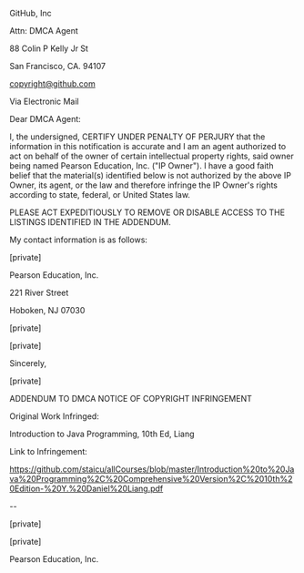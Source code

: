GitHub, Inc

Attn: DMCA Agent

88 Colin P Kelly Jr St

San Francisco, CA. 94107

copyright@github.com 

 

 

Via Electronic Mail

 

 

Dear DMCA Agent:

 

I, the undersigned, CERTIFY UNDER PENALTY OF PERJURY that the information in this notification is accurate and I am an agent authorized to act on behalf of the owner of certain intellectual property rights, said owner being named Pearson Education, Inc. ("IP Owner"). I have a good faith belief that the material(s) identified below is not authorized by the above IP Owner, its agent, or the law and therefore infringe the IP Owner's rights according to state, federal, or United States law.

 

PLEASE ACT EXPEDITIOUSLY TO REMOVE OR DISABLE ACCESS TO THE LISTINGS IDENTIFIED IN THE ADDENDUM.

 

My contact information is as follows:

 

[private]  

Pearson Education, Inc.

221 River Street

Hoboken, NJ 07030

[private]  

[private]  


Sincerely,

[private]  
 

ADDENDUM TO DMCA NOTICE OF COPYRIGHT INFRINGEMENT

 

Original Work Infringed:

Introduction to Java Programming, 10th Ed, Liang

 

Link to Infringement:

https://github.com/staicu/allCourses/blob/master/Introduction%20to%20Java%20Programming%2C%20Comprehensive%20Version%2C%2010th%20Edition-%20Y.%20Daniel%20Liang.pdf

 

--

 

[private]  

[private]  

Pearson Education, Inc.
